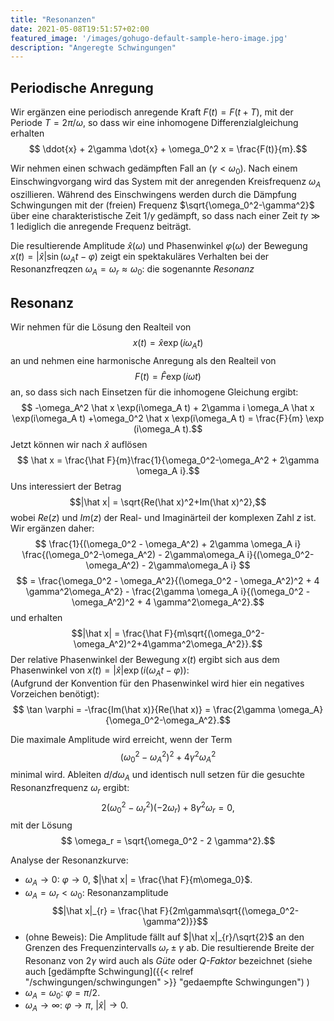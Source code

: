 ```yaml
---
title: "Resonanzen"
date: 2021-05-08T19:51:57+02:00
featured_image: '/images/gohugo-default-sample-hero-image.jpg'
description: "Angeregte Schwingungen"
---
```

## Periodische Anregung
Wir ergänzen eine periodisch anregende Kraft $F(t)=F(t+T)$,
mit der Periode $T=2\pi/\omega$, so dass 
wir eine inhomogene Differenzialgleichung erhalten
$$ \ddot{x} + 2\gamma \dot{x} + \omega_0^2 x = \frac{F(t)}{m}.$$

Wir nehmen einen schwach gedämpften Fall an ($\gamma<\omega_0$).
Nach einem Einschwingvorgang wird  das System mit der 
anregenden Kreisfrequenz $\omega_A$ oszillieren.  Während des Einschwingens
werden durch die Dämpfung Schwingungen mit der (freien) Frequenz 
$\sqrt{\omega_0^2-\gamma^2}$ 
über eine charakteristische Zeit $1/\gamma$ gedämpft, so dass 
nach einer Zeit $t \gamma \gg 1$ lediglich die anregende Frequenz
beiträgt. 

Die resultierende Amplitude $\hat x(\omega)$ und Phasenwinkel 
$\varphi(\omega)$ der Bewegung 
$x(t) = |\hat x| \sin(\omega_A t - \varphi)$ zeigt ein spektakuläres Verhalten bei 
der Resonanzfreqzen $\omega_A=\omega_r\approx \omega_0$: die sogenannte _Resonanz_

## Resonanz
Wir nehmen für die Lösung den Realteil von 
$$ x(t) = \hat x \exp(i \omega_A t)$$
an und nehmen eine harmonische Anregung als den Realteil von
$$ F(t) = \hat F \exp(i \omega t)$$
an,
so dass sich nach Einsetzen für die inhomogene Gleichung ergibt:
$$ -\omega_A^2 \hat x \exp(i\omega_A t) + 2\gamma i \omega_A \hat x \exp(i\omega_A t)
+\omega_0^2 \hat x \exp(i\omega_A t) = \frac{F}{m} \exp (i\omega_A t).$$
Jetzt können wir nach $\hat x$ auflösen
$$ \hat x = \frac{\hat F}{m}\frac{1}{\omega_0^2-\omega_A^2 + 2\gamma \omega_A i}.$$
Uns interessiert der Betrag 
$$|\hat x| = \sqrt{Re(\hat x)^2+Im(\hat x)^2},$$ 
wobei $Re(z)$ und $Im(z)$ der Real- und Imaginärteil der komplexen Zahl $z$ 
ist.
Wir ergänzen daher:
$$ \frac{1}{(\omega_0^2 - \omega_A^2) + 2\gamma \omega_A  i}
   \frac{(\omega_0^2-\omega_A^2) - 2\gamma\omega_A i}{(\omega_0^2-\omega_A^2) - 2\gamma\omega_A i} $$
$$   = \frac{\omega_0^2 - \omega_A^2}{(\omega_0^2 - \omega_A^2)^2 + 4 \gamma^2\omega_A^2} - \frac{2\gamma \omega_A i}{(\omega_0^2 - \omega_A^2)^2 + 4 \gamma^2\omega_A^2}.$$
und erhalten 
$$|\hat x| = \frac{\hat F}{m\sqrt{(\omega_0^2-\omega_A^2)^2+4\gamma^2\omega_A^2}}.$$
Der relative Phasenwinkel der Bewegung $x(t)$ ergibt sich aus dem Phasenwinkel
von $x(t) = |\hat x| \exp(i(\omega_A t-\varphi)):$  
(Aufgrund der Konvention für den Phasenwinkel wird hier ein negatives Vorzeichen benötigt):
$$ \tan \varphi = -\frac{Im(\hat x)}{Re(\hat x)} = 
\frac{2\gamma \omega_A}{\omega_0^2-\omega_A^2}.$$

Die maximale Amplitude wird erreicht, wenn der Term 
$$(\omega_0^2-\omega_A^2)^2 + 4\gamma^2\omega_A^2$$ minimal wird. 
Ableiten $d/d\omega_A$ und identisch null
setzen für die gesuchte Resonanzfrequenz $\omega_r$ ergibt: 
$$ 2(\omega_0^2-\omega_r^2)(-2\omega_r) + 8 \gamma^2\omega_r=0,$$
mit der Lösung
$$ \omega_r = \sqrt{\omega_0^2 - 2 \gamma^2}.$$

Analyse der Resonanzkurve:
   * $\omega_A \rightarrow 0$: $\varphi\rightarrow 0$, $|\hat x| = \frac{\hat F}{m\omega_0}$. 
   * $\omega_A = \omega_r<\omega_0$: Resonanzamplitude 
    $$|\hat x|_{r} = \frac{\hat F}{2m\gamma\sqrt{(\omega_0^2-\gamma^2)}}$$
   * (ohne Beweis): Die Amplitude fällt auf $|\hat x|_{r}/\sqrt{2}$ an
den Grenzen des  Frequenzintervalls $\omega_r \pm \gamma$ ab. 
 Die resultierende Breite der Resonanz von $2\gamma$ wird
auch als *Güte* oder *Q-Faktor*  bezeichnet (siehe auch [gedämpfte Schwingung]({{< relref "/schwingungen/schwingungen" >}} "gedaempfte Schwingungen") )
   * $\omega_A = \omega_0$: $\varphi =  \pi/2$. 
   * $\omega_A \rightarrow \infty$: $\varphi \rightarrow \pi$, $|\hat x| \rightarrow 0$. 

